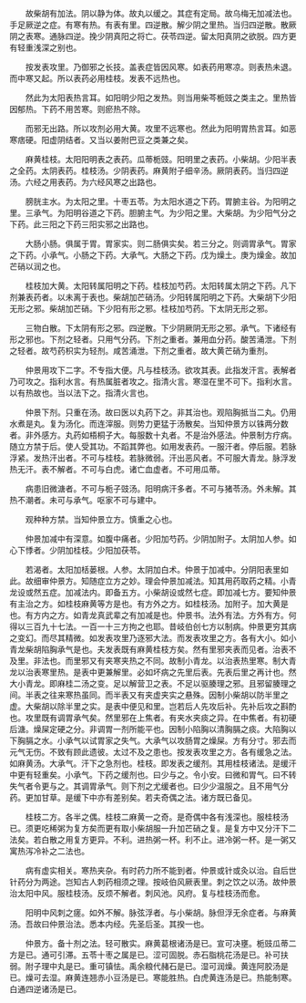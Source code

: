 <!-- { "loadSidebar": true } -->
　　故柴胡有加法。阴以静为体。故丸以缓之。其症有定局。故乌梅无加减法也。手足厥逆之症。有寒有热。有表有里。四逆散。解少阴之里热。当归四逆散。散厥阴之表寒。通脉四逆。挽少阴真阳之将亡。茯苓四逆。留太阳真阴之欲脱。四方更有轻重浅深之别也。

　　按发表攻里。乃御邪之长技。盖表症皆因风寒。如表药用寒凉。则表热未退。而中寒又起。所以表药必用桂枝。发表不远热也。

　　然此为太阳表热言耳。如阳明少阳之发热。则当用柴芩栀豉之类主之。里热皆因郁热。下药不用苦寒。则瘀热不除。

　　而邪无出路。所以攻剂必用大黄。攻里不远寒也。然此为阳明胃热言耳。如恶寒痞硬。阳虚阴结者。又当以姜附巴豆之类兼之矣。

　　麻黄桂枝。太阳阳明表之表药。瓜蒂栀豉。阳明里之表药。小柴胡。少阳半表之全药。太阴表药。桂枝汤。少阴表药。麻黄附子细辛汤。厥阴表药。当归四逆汤。六经之用表药。为六经风寒之出路也。

　　膀胱主水。为太阳之里。十枣五苓。为太阳水道之下药。胃腑主谷。为阳明之里。三承气。为阳明谷道之下药。胆腑主气。为少阳之里。大柴胡。为少阳气分之下药。此三阳之下药三阳实邪之出路也。

　　大肠小肠。俱属于胃。胃家实。则二肠俱实矣。若三分之。则调胃承气。胃家之下药。小承气。小肠之下药。大承气。大肠之下药。戊为燥土。庚为燥金。故加芒硝以润之也。

　　桂枝加大黄。太阳转属阳明之下药。桂枝加芍药。太阳转属太阴之下药。凡下剂兼表药者。以未离于表也。柴胡加芒硝汤。少阳转属阳明之下药。大柴胡下少阳无形之邪。柴胡加芒硝。下少阳有形之邪。桂枝加芍药。下太阴无形之邪。

　　三物白散。下太阴有形之邪。四逆散。下少阴厥阴无形之邪。承气。下诸经有形之邪也。下剂之轻者。只用气分药。下剂之重者。兼用血分药。酸苦涌泄。下剂之轻者。故芍药枳实为轻剂。咸苦涌泄。下剂之重者。故大黄芒硝为重剂。

　　仲景用攻下二字。不专指大便。凡与桂枝汤。欲攻其表。此指发汗言。表解者乃可攻之。指利水言。有热属脏者攻之。指清火言。寒湿在里不可下。指利水言。以有热故也。当以法下之。指清火言也。

　　仲景下剂。只重在汤。故曰医以丸药下之。非其治也。观陷胸抵当二丸。仍用水煮是丸。复为汤化。而连滓服。则势力更猛于汤散矣。当知仲景方以铢两分数者。非外感方。丸药如梧桐子大。每服数十丸者。不是治外感法。仲景制方疗病。随立方禁于后。使人受其功。不蹈其弊也。如用发表药。一服汗者。停后服。若脉浮紧。发热汗出者。不可与桂枝。若脉微弱。汗出恶风者。不可服大青龙。脉浮发热无汗。表不解者。不可与白虎。诸亡血虚者。不可用瓜蒂。

　　病患旧微溏者。不可与栀子豉汤。阳明病汗多者。不可与猪苓汤。外未解。其热不潮者。未可与承气。呕家不可与建中。

　　观种种方禁。当知仲景立方。慎重之心也。

　　仲景加减中有深意。如腹中痛者。少阳加芍药。少阴加附子。太阴加人参。如心下悸者。少阴加桂枝。少阳加茯苓。

　　若渴者。太阳加栝蒌根。人参。太阴加白术。仲景于加减中。分阴阳表里如此。故细审仲景方。知随症立方之妙。理会仲景加减法。知其用药取药之精。小青龙设或然五症。加减法内。即备五方。小柴胡设或然七症。即加减七方。要知仲景有主治之方。如桂枝麻黄等方是也。有方外之方。如桂枝汤。加附子。加大黄是也。有方内之方。如青龙真武辈之有加减是也。仲景书。法外有法。方外有方。何得以三百九十七法。一百一十三方拘之也耶。昔岐伯创七方以制病。仲景更穷其病之变幻。而尽其精微。如发表攻里乃逐邪大法。而发表攻里之方。各有大小。如小青龙柴胡陷胸承气是也。夫发表既有麻黄桂枝方矣。然有里邪夹表而见者。治表不及里。非法也。而里邪又有夹寒夹热之不同。故制小青龙。以治表热里寒。制大青龙以治表寒里热。是表中更兼解里。必如坏病之先里后表。先表后里之再计也。然大小青龙。即麻桂二汤之变。足以解营卫之表。不足以驱腠理之邪。且邪留腠理之间。半表之往来寒热虽同。而半表又有夹虚夹实之悬殊。因制小柴胡以防半里之虚。大柴胡以除半里之实。是表中便见和里。岂若后人先攻后补。先补后攻之斟酌也。攻里既有调胃承气矣。然里邪在上焦者。有夹水夹痰之异。在中焦者。有初硬后溏。燥屎定硬之分。非调胃一剂所能平也。因制小陷胸以清胸膈之痰。大陷胸以下胸膈之水。小承气以试胃家之失气。大承气以攻肠胃之燥屎。方有分寸。邪去而元气无伤。不致有顾此遗彼。太过不及之患也。按发表攻里之方。各有缓急之法。如麻黄汤。大承气。汗下之急剂也。桂枝。即发表之缓剂。其用桂枝诸法。是缓汗中更有轻重矣。小承气。下药之缓剂也。曰少与之。令小安。曰微和胃气。曰不转失气者令更与之。其调胃承气。则下剂之尤缓者也。曰少少温服之。且不用气分药。更加甘草。是缓下中亦有差别矣。若夫奇偶之法。诸方既已备见。

　　桂枝二方。各半之偶。桂枝二麻黄一之奇。是奇偶中各有浅深也。服桂枝汤已。须更吃稀粥为复方矣而更有取小柴胡服一升加芒硝之复。是复方中又分汗下二法矣。若白散之用复方更异。不利。进热粥一杯。利不止。进冷粥一杯。是一粥又寓热泻冷补之二法也。

　　病有虚实相关。寒热夹杂。有时药力所不能到者。仲景或针或灸以治。自后世针药分为两途。岂知古人刺药相须之理。按岐伯风厥表里。刺之饮之以汤。故仲景治太阳中风。服桂枝汤。反烦不解者。刺风池。风府。复与桂枝汤而愈。

　　阳明中风刺之瘥。如外不解。脉弦浮者。与小柴胡。脉但浮无余症者。与麻黄汤。吾故曰仲景治法。悉本内经。先圣后圣。其揆一也。

　　仲景方。备十剂之法。轻可散实。麻黄葛根诸汤是已。宣可决壅。栀豉瓜蒂二方是已。通可引滞。五苓十枣之属是已。涩可固脱。赤石脂桃花汤是已。补可扶弱。附子理中丸是已。重可镇怯。禹余粮代赭石是已。湿可润燥。黄连阿胶汤是已。燥可去湿。麻黄连翘赤小豆汤是已。寒能胜热。白虎黄连汤是已。热能制寒。白通四逆诸汤是已。

　　
